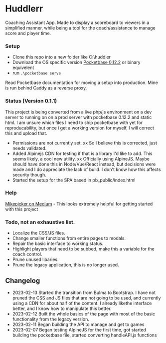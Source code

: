 # Huddlerr
Coaching Assistant App. Made to display a scoreboard to viewers in a simplified manner, while being a tool for the coach/assistance to manage score and player time.

### Setup
- Clone this repo into a new folder like C:\huddler
- Download the OS specific version [Pocketbase 0.12.2]() or binary equivelent
- run `.\pocketbase serve`

Read Pocketbase documentation for moving a setup into production. Mine is run behind Caddy as a reverse proxy.

### Status (Version 0.1.1)
This project is being converted from a live php/js environment on a dev server to running on on a prod server with pocketbase 0.12.2 and static html. I am unsure which files I need to ship pocketbase with yet for reproducability, but once i get a working version for myself, I will correct this and upload that.

- Permissions are not currently set. xx So I believe this is corrected, just needs validated.
- Added Alpinejs CDN for testing if that is a library I'd like to add. This seems likely, a cool new utility. xx Officially using AlpineJS. Maybe should have done this in Node/Vue/React instead, but decisions were made and I do appreciate the lack of build. I don't know how this affects security though.
- Started the setup for the SPA based in pb_public/index.html

### Help
[Mikepicker on Medium](https://medium.com/@Mikepicker/build-a-multi-user-todo-list-app-with-pocketbase-in-a-single-html-file-8734bfb882fd) - This looks extremely helpful for getting started with this project

### Todo, not an exhaustive list.
- Localize the CSS/JS files.
- Change smaller functions from entire pages to modals.
- Repair the basic interface to working status.
- Highlight players that need to be subbed, make this a variable for the coach control. 
- Prune unused libaries.
- Prune the legacy application, this is no longer used.

## Changelog
- 2023-02-13 Started the transition from Bulma to Bootstrap. I have not pruned the CSS and JS files that are not going to be used, and currently using a CDN for about half of the content. I already likethe interface better, and I know how to manipulate this better.
- 2023-02-12 Built the whole basics of the page with most of the basic functionality from the legacy version.
- 2023-02-11 Began building the API to manage and get to games
- 2023-02-07 Began testing AlpineJS for the first time, got started building the pocketbase file, started converting handleAPI.js functions